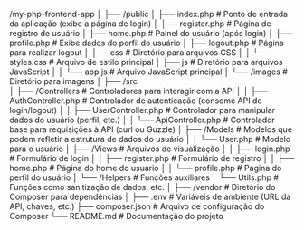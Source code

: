 /my-php-frontend-app
│
├── /public
│ ├── index.php # Ponto de entrada da aplicação (exibe a página de login)
│ ├── register.php # Página de registro de usuário
│ ├── home.php # Painel do usuário (após login)
│ ├── profile.php # Exibe dados do perfil do usuário
│ ├── logout.php # Página para realizar logout
│ ├── css # Diretório para arquivos CSS
│ │ └── styles.css # Arquivo de estilo principal
│ ├── js # Diretório para arquivos JavaScript
│ │ └── app.js # Arquivo JavaScript principal
│ └── /images # Diretório para imagens
│
├── /src  
│ ├── /Controllers # Controladores para interagir com a API
│ │ ├── AuthController.php # Controlador de autenticação (consome API de login/logout)
│ │ ├── UserController.php # Controlador para manipular dados do usuário (perfil, etc.)
│ │ └── ApiController.php # Controlador base para requisições à API (curl ou Guzzle)
│ ├── /Models # Modelos que podem refletir a estrutura de dados do usuário
│ │ └── User.php # Modelo para o usuário
│ ├── /Views # Arquivos de visualização
│ │ ├── login.php # Formulário de login
│ │ ├── register.php # Formulário de registro
│ │ ├── home.php # Página do home do usuário
│ │ └── profile.php # Página do perfil do usuário
│ └── /Helpers # Funções auxiliares
│ └── Utils.php # Funções como sanitização de dados, etc.
│
├── /vendor # Diretório do Composer para dependências
│
├── .env # Variáveis de ambiente (URL da API, chaves, etc.)
├── composer.json # Arquivo de configuração do Composer
└── README.md # Documentação do projeto
